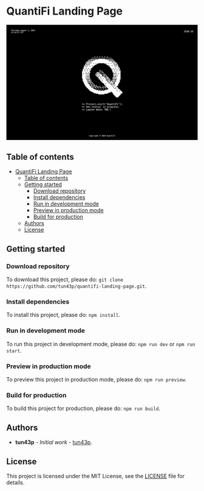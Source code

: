 # QuantiFi Landing Page

![QuantiFi Landing Page](./.docs/demo.png)

## Table of contents

- [QuantiFi Landing Page](#quantifi-landing-page)
  - [Table of contents](#table-of-contents)
  - [Getting started](#getting-started)
    - [Download repository](#download-repository)
    - [Install dependencies](#install-dependencies)
    - [Run in development mode](#run-in-development-mode)
    - [Preview in production mode](#preview-in-production-mode)
    - [Build for production](#build-for-production)
  - [Authors](#authors)
  - [License](#license)

## Getting started

### Download repository

To download this project, please do: `git clone https://github.com/tun43p/quantifi-landing-page.git`.

### Install dependencies

To install this project, please do: `npm install`.

### Run in development mode

To run this project in development mode, please do: `npm run dev` or `npm run start`.

### Preview in production mode

To preview this project in production mode, please do: `npm run preview`.

### Build for production

To build this project for production, please do: `npm run build`.

## Authors

- **tun43p** - _Initial work_ - [tun43p](https://github.com/tun43p).

## License

This project is licensed under the MIT License, see the [LICENSE](LICENSE) file for details.
